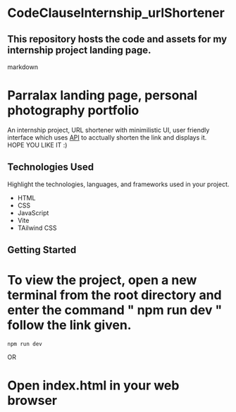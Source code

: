 # CodeClauseInternship_urlShortener

## This repository hosts the code and assets for my internship project landing page.

markdown
# Parralax landing page, personal photography portfolio

An internship project, URL shortener with minimilistic UI, user friendly interface which uses [API](www.google.com) to acctually shorten the link and displays it.  
HOPE YOU LIKE IT :)

## Technologies Used 

Highlight the technologies, languages, and frameworks used in your project.

- HTML
- CSS
- JavaScript
- Vite
- TAilwind CSS

## Getting Started

  # To view the project, open a new terminal from the root directory and enter the command " npm run dev " follow the link given.
    npm run dev
OR
  # Open index.html in your web browser
